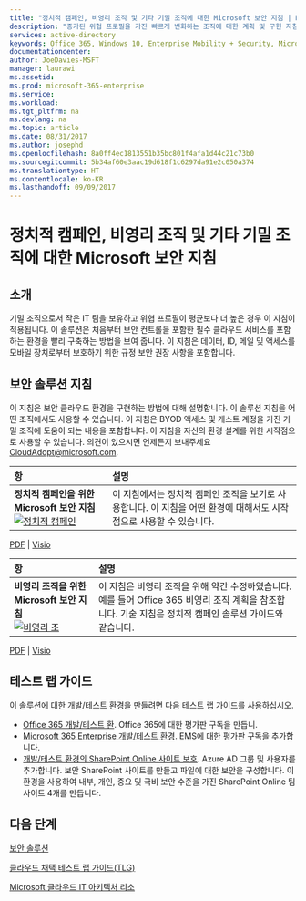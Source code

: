 ```yaml
---
title: "정치적 캠페인, 비영리 조직 및 기타 기밀 조직에 대한 Microsoft 보안 지침 | Microsoft Docs"
description: "증가된 위협 프로필을 가진 빠르게 변화하는 조직에 대한 계획 및 구현 지침입니다."
services: active-directory
keywords: Office 365, Windows 10, Enterprise Mobility + Security, Microsoft 365 Enterprise
documentationcenter: 
author: JoeDavies-MSFT
manager: laurawi
ms.assetid: 
ms.prod: microsoft-365-enterprise
ms.service: 
ms.workload: 
ms.tgt_pltfrm: na
ms.devlang: na
ms.topic: article
ms.date: 08/31/2017
ms.author: josephd
ms.openlocfilehash: 8a0ff4ec1813551b35bc801f4afa1d44c21c73b0
ms.sourcegitcommit: 5b34af60e3aac19d618f1c6297da91e2c050a374
ms.translationtype: HT
ms.contentlocale: ko-KR
ms.lasthandoff: 09/09/2017
---
```

# <a name="microsoft-security-guidance-for-political-campaigns-nonprofits-and-other-agile-organizations"></a>정치적 캠페인, 비영리 조직 및 기타 기밀 조직에 대한 Microsoft 보안 지침

## <a name="introduction"></a>소개
기밀 조직으로서 작은 IT 팀을 보유하고 위협 프로필이 평균보다 더 높은 경우 이 지침이 적용됩니다. 이 솔루션은 처음부터 보안 컨트롤을 포함한 필수 클라우드 서비스를 포함하는 환경을 빨리 구축하는 방법을 보여 줍니다. 이 지침은 데이터, ID, 메일 및 액세스를 모바일 장치로부터 보호하기 위한 규정 보안 권장 사항을 포함합니다.

## <a name="security-solution-guidance"></a>보안 솔루션 지침
이 지침은 보안 클라우드 환경을 구현하는 방법에 대해 설명합니다. 이 솔루션 지침을 어떤 조직에서도 사용할 수 있습니다. 이 지침은 BYOD 액세스 및 게스트 계정을 가진 기밀 조직에 도움이 되는 내용을 포함합니다. 이 지침을 자신의 환경 설계를 위한 시작점으로 사용할 수 있습니다. 의견이 있으시면 언제든지 보내주세요[CloudAdopt@microsoft.com](email:CloudAdopt@microsoft.com).

|**항**|**설명**|
|:-----|:-----|
|**정치적 캠페인을 위한 Microsoft 보안 지침**<br> [![정치적 캠페인](./media/microsoft-security-guidance/ic872535.png)](https://download.microsoft.com/download/B/4/D/B4D520C3-4D0C-4B4D-BFB9-09F0651C2775/MSFT_Cloud_architecture_security%20for%20political%20campaigns.pdf)|이 지침에서는 정치적 캠페인 조직을 보기로 사용합니다. 이 지침을 어떤 환경에 대해서도 시작점으로 사용할 수 있습니다.|

[PDF](http://download.microsoft.com/download/B/4/D/B4D520C3-4D0C-4B4D-BFB9-09F0651C2775/MSFT_Cloud_architecture_security%20for%20political%20campaigns.pdf) |  [Visio](http://download.microsoft.com/download/B/4/D/B4D520C3-4D0C-4B4D-BFB9-09F0651C2775/MSFT_Cloud_architecture_security%20for%20political%20campaigns.vsdx)

|**항**|**설명**|
|:-----|:-----|
|**비영리 조직을 위한 Microsoft 보안 지침**<br> [![비영리 조](./media/microsoft-security-guidance/ic872857.png)](http://download.microsoft.com/download/9/4/3/94389612-C679-4061-8DF2-D9A15D72B65F/Microsoft_Cloud%20Architecture_Security%20for%20Nonprofits.pdf)|이 지침은 비영리 조직을 위해 약간 수정하였습니다. 예를 들어 Office 365 비영리 조직 계획을 참조합니다. 기술 지침은 정치적 캠페인 솔루션 가이드와 같습니다.|

[PDF](http://download.microsoft.com/download/9/4/3/94389612-C679-4061-8DF2-D9A15D72B65F/Microsoft_Cloud%20Architecture_Security%20for%20Nonprofits.pdf) |  [Visio](http://download.microsoft.com/download/9/4/3/94389612-C679-4061-8DF2-D9A15D72B65F/Microsoft_Cloud%20Architecture_Security%20for%20Nonprofits.vsdx)


## <a name="test-lab-guides"></a>테스트 랩 가이드
이 솔루션에 대한 개발/테스트 환경을 만들려면 다음 테스트 랩 가이드를 사용하십시오.
* [Office 365 개발/테스트 환](https://technet.microsoft.com/library/mt736406.aspx). Office 365에 대한 평가판 구독을 만듭니.
* [Microsoft 365 Enterprise 개발/테스트 환경](https://technet.microsoft.com/library/mt825155.aspx). EMS에 대한 평가판 구독을 추가합니다.
* [개발/테스트 환경의 SharePoint Online 사이트 보호](https://technet.microsoft.com/library/mt842552.aspx). Azure AD 그룹 및 사용자를 추가합니다. 보안 SharePoint 사이트를 만들고 파일에 대한 보안을 구성합니다. 이 환경을 사용하여 내부, 개인, 중요 및 극비 보안 수준을 가진 SharePoint Online 팀 사이트 4개를 만듭니다.


## <a name="next-steps"></a>다음 단계
[보안 솔루션](https://technet.microsoft.com/library/mt784690.aspx)

[클라우드 채택 테스트 랩 가이드(TLG)](https://technet.microsoft.com/library/dn635308.aspx)

[Microsoft 클라우드 IT 아키텍처 리소](https://technet.microsoft.com/library/dn919927.aspx)
